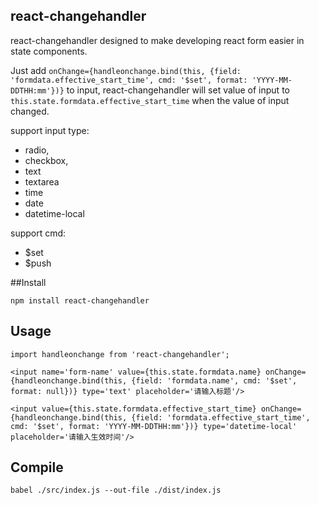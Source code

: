 ## react-changehandler

react-changehandler designed to make developing react form easier in state components.

Just add `onChange={handleonchange.bind(this, {field: 'formdata.effective_start_time', cmd: '$set', format: 'YYYY-MM-DDTHH:mm'})}` to input, react-changehandler will set value of input to `this.state.formdata.effective_start_time` when the value of input changed.

support input type:

- radio,
- checkbox,
- text
- textarea
- time
- date
- datetime-local

support cmd:

- $set
- $push

##Install

	npm install react-changehandler

## Usage

	import handleonchange from 'react-changehandler';

	<input name='form-name' value={this.state.formdata.name} onChange={handleonchange.bind(this, {field: 'formdata.name', cmd: '$set', format: null})} type='text' placeholder='请输入标题'/>

	<input value={this.state.formdata.effective_start_time} onChange={handleonchange.bind(this, {field: 'formdata.effective_start_time', cmd: '$set', format: 'YYYY-MM-DDTHH:mm'})} type='datetime-local' placeholder='请输入生效时间'/>

## Compile

	babel ./src/index.js --out-file ./dist/index.js